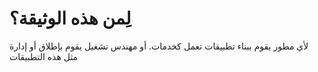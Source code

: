 لِمن هذه الوثيقة؟
==============================
 لأي مطور يقوم ببناء تطبيقات تعمل كخدمات. أو مهندس تشغيل يقوم بإطلاق أو إدارة مثل هذه التطبيقات
 